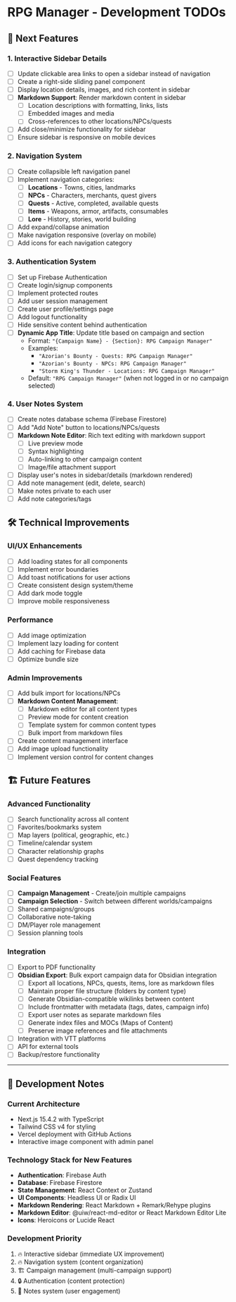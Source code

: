 # RPG Manager - Development TODOs

## 🎯 Next Features

### 1. Interactive Sidebar Details

- [ ] Update clickable area links to open a sidebar instead of navigation
- [ ] Create a right-side sliding panel component
- [ ] Display location details, images, and rich content in sidebar
- [ ] **Markdown Support**: Render markdown content in sidebar
  - [ ] Location descriptions with formatting, links, lists
  - [ ] Embedded images and media
  - [ ] Cross-references to other locations/NPCs/quests
- [ ] Add close/minimize functionality for sidebar
- [ ] Ensure sidebar is responsive on mobile devices

### 2. Navigation System

- [ ] Create collapsible left navigation panel
- [ ] Implement navigation categories:
  - [ ] **Locations** - Towns, cities, landmarks
  - [ ] **NPCs** - Characters, merchants, quest givers
  - [ ] **Quests** - Active, completed, available quests
  - [ ] **Items** - Weapons, armor, artifacts, consumables
  - [ ] **Lore** - History, stories, world building
- [ ] Add expand/collapse animation
- [ ] Make navigation responsive (overlay on mobile)
- [ ] Add icons for each navigation category

### 3. Authentication System

- [ ] Set up Firebase Authentication
- [ ] Create login/signup components
- [ ] Implement protected routes
- [ ] Add user session management
- [ ] Create user profile/settings page
- [ ] Add logout functionality
- [ ] Hide sensitive content behind authentication
- [ ] **Dynamic App Title**: Update title based on campaign and section
  - Format: `"{Campaign Name} - {Section}: RPG Campaign Manager"`
  - Examples:
    - `"Azorian's Bounty - Quests: RPG Campaign Manager"`
    - `"Azorian's Bounty - NPCs: RPG Campaign Manager"`
    - `"Storm King's Thunder - Locations: RPG Campaign Manager"`
  - Default: `"RPG Campaign Manager"` (when not logged in or no campaign selected)

### 4. User Notes System

- [ ] Create notes database schema (Firebase Firestore)
- [ ] Add "Add Note" button to locations/NPCs/quests
- [ ] **Markdown Note Editor**: Rich text editing with markdown support
  - [ ] Live preview mode
  - [ ] Syntax highlighting
  - [ ] Auto-linking to other campaign content
  - [ ] Image/file attachment support
- [ ] Display user's notes in sidebar/details (markdown rendered)
- [ ] Add note management (edit, delete, search)
- [ ] Make notes private to each user
- [ ] Add note categories/tags

## 🛠 Technical Improvements

### UI/UX Enhancements

- [ ] Add loading states for all components
- [ ] Implement error boundaries
- [ ] Add toast notifications for user actions
- [ ] Create consistent design system/theme
- [ ] Add dark mode toggle
- [ ] Improve mobile responsiveness

### Performance

- [ ] Add image optimization
- [ ] Implement lazy loading for content
- [ ] Add caching for Firebase data
- [ ] Optimize bundle size

### Admin Improvements

- [ ] Add bulk import for locations/NPCs
- [ ] **Markdown Content Management**:
  - [ ] Markdown editor for all content types
  - [ ] Preview mode for content creation
  - [ ] Template system for common content types
  - [ ] Bulk import from markdown files
- [ ] Create content management interface
- [ ] Add image upload functionality
- [ ] Implement version control for content changes

## 🏗 Future Features

### Advanced Functionality

- [ ] Search functionality across all content
- [ ] Favorites/bookmarks system
- [ ] Map layers (political, geographic, etc.)
- [ ] Timeline/calendar system
- [ ] Character relationship graphs
- [ ] Quest dependency tracking

### Social Features

- [ ] **Campaign Management** - Create/join multiple campaigns
- [ ] **Campaign Selection** - Switch between different worlds/campaigns
- [ ] Shared campaigns/groups
- [ ] Collaborative note-taking
- [ ] DM/Player role management
- [ ] Session planning tools

### Integration

- [ ] Export to PDF functionality
- [ ] **Obsidian Export**: Bulk export campaign data for Obsidian integration
  - [ ] Export all locations, NPCs, quests, items, lore as markdown files
  - [ ] Maintain proper file structure (folders by content type)
  - [ ] Generate Obsidian-compatible wikilinks between content
  - [ ] Include frontmatter with metadata (tags, dates, campaign info)
  - [ ] Export user notes as separate markdown files
  - [ ] Generate index files and MOCs (Maps of Content)
  - [ ] Preserve image references and file attachments
- [ ] Integration with VTT platforms
- [ ] API for external tools
- [ ] Backup/restore functionality

---

## 📝 Development Notes

### Current Architecture

- Next.js 15.4.2 with TypeScript
- Tailwind CSS v4 for styling
- Vercel deployment with GitHub Actions
- Interactive image component with admin panel

### Technology Stack for New Features

- **Authentication**: Firebase Auth
- **Database**: Firebase Firestore
- **State Management**: React Context or Zustand
- **UI Components**: Headless UI or Radix UI
- **Markdown Rendering**: React Markdown + Remark/Rehype plugins
- **Markdown Editor**: @uiw/react-md-editor or React Markdown Editor Lite
- **Icons**: Heroicons or Lucide React

### Development Priority

1. 🔥 Interactive sidebar (immediate UX improvement)
2. 🔥 Navigation system (content organization)
3. 🏗️ Campaign management (multi-campaign support)
4. 🔒 Authentication (content protection)
5. 📝 Notes system (user engagement)
